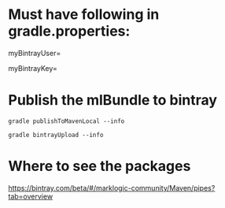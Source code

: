 # Must have following in gradle.properties:
myBintrayUser=

myBintrayKey=

# Publish the mlBundle to bintray

```gradle publishToMavenLocal --info```

```gradle bintrayUpload --info```

# Where to see the packages

https://bintray.com/beta/#/marklogic-community/Maven/pipes?tab=overview
